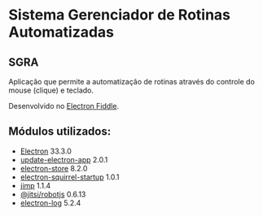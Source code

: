 # Sistema Gerenciador de Rotinas Automatizadas

## SGRA

Aplicação que permite a automatização de rotinas através do controle do mouse (clique) e teclado.

Desenvolvido no [Electron Fiddle](https://www.electronjs.org/pt/fiddle).

## Módulos utilizados:

- [Electron](https://releases.electronjs.org/) 33.3.0
- [update-electron-app](https://www.npmjs.com/package/update-electron-app) 2.0.1
- [electron-store](https://www.npmjs.com/package/electron-store) 8.2.0
- [electron-squirrel-startup](https://www.npmjs.com/package/electron-squirrel-startup) 1.0.1
- [jimp](https://www.npmjs.com/package/jimp) 1.1.4
- [@jitsi/robotjs](https://www.npmjs.com/package/@jitsi/robotjs) 0.6.13
- [electron-log](https://www.npmjs.com/package/electron-log) 5.2.4